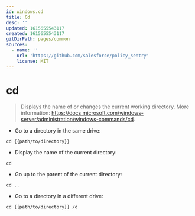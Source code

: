 ```yaml
---
id: windows.cd
title: Cd
desc: ''
updated: 1615655543117
created: 1615655543117
gitDirPath: pages/common
sources:
  - name: ''
    url: 'https://github.com/salesforce/policy_sentry'
    license: MIT
---
```

# cd

> Displays the name of or changes the current working directory.
> More information: <https://docs.microsoft.com/windows-server/administration/windows-commands/cd>.

- Go to a directory in the same drive:

`cd {{path/to/directory}}`

- Display the name of the current directory:

`cd`

- Go up to the parent of the current directory:

`cd ..`

- Go to a directory in a different drive:

`cd {{path/to/directory}} /d`

